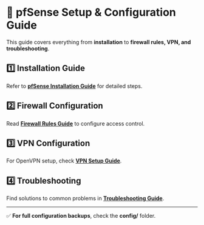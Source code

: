 # 📌 pfSense Setup & Configuration Guide

This guide covers everything from **installation** to **firewall rules, VPN, and troubleshooting**.

## 1️⃣ Installation Guide
Refer to **[pfSense Installation Guide](docs/pfSense-Installation.md)** for detailed steps.

## 2️⃣ Firewall Configuration
Read **[Firewall Rules Guide](docs/Firewall-Rules.md)** to configure access control.

## 3️⃣ VPN Configuration
For OpenVPN setup, check **[VPN Setup Guide](docs/VPN-Setup.md)**.

## 4️⃣ Troubleshooting
Find solutions to common problems in **[Troubleshooting Guide](docs/Troubleshooting.md)**.

---
✅ **For full configuration backups**, check the **config/** folder.
